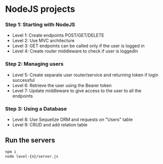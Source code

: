 # NodeJS projects

### Step 1: Starting with NodeJS
- Level 1: Create endpoints POST/GET/DELETE
- Level 2: Use MVC architecture
- Level 3: GET endpoints can be called only if the user is logged in
- Level 4: Create router middleware to check if user is loggedIn

### Step 2: Managing users
- Level 5: Create separate user router/service and returning token if login successful
- Level 6: Retrieve the user using the Bearer token
- Level 7: Update middleware to give access to the user to all the endpoints

### Step 3: Using a Database
- Level 8: Use Sequelize ORM and requests on "Users" table
- Level 9: CRUD and add relation table

## Run the servers

```bash
npm i
node level-{n}/server.js
```